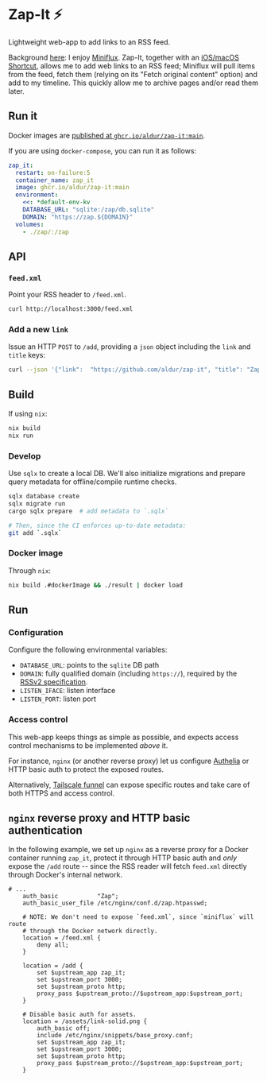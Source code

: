 # Zap-It ⚡

Lightweight web-app to add links to an RSS feed.

Background [here](https://aldur.github.io/articles/2023/10/07/zap-it.html): I
enjoy [Miniflux](https://miniflux.app). Zap-It, together with an [iOS/macOS
Shortcut](https://www.icloud.com/shortcuts/83d641e49edc41858210d87f4eca6c33),
allows me to add web links to an RSS feed; Miniflux will pull items from the
feed, fetch them (relying on its "Fetch original content" option) and add to my
timeline. This quickly allow me to archive pages and/or read them later.

## Run it

Docker images are [published at
`ghcr.io/aldur/zap-it:main`](https://github.com/aldur/zap-it/pkgs/container/zap-it).

If you are using `docker-compose`, you can run it as follows:

```yaml
zap_it:
  restart: on-failure:5
  container_name: zap_it
  image: ghcr.io/aldur/zap-it:main
  environment:
    <<: *default-env-kv
    DATABASE_URL: "sqlite:/zap/db.sqlite"
    DOMAIN: "https://zap.${DOMAIN}"
  volumes:
    - ./zap/:/zap
```

## API

### `feed.xml`

Point your RSS header to `/feed.xml`.

```bash
curl http://localhost:3000/feed.xml
```

### Add a new `link`

Issue an HTTP `POST` to `/add`, providing a `json` object including the `link`
and `title` keys:

```bash
curl --json '{"link":  "https://github.com/aldur/zap-it", "title": "Zap-It ⚡"}' http://localhost:3000/add
```

## Build

If using `nix`:

```bash
nix build
nix run
```

### Develop

Use `sqlx` to create a local DB. We'll also initialize migrations and prepare
query metadata for offline/compile runtime checks.

```bash
sqlx database create
sqlx migrate run
cargo sqlx prepare  # add metadata to `.sqlx`

# Then, since the CI enforces up-to-date metadata:
git add `.sqlx`
```

### Docker image

Through `nix`:

```bash
nix build .#dockerImage && ./result | docker load
```

## Run

### Configuration

Configure the following environmental variables:

- `DATABASE_URL`: points to the `sqlite` DB path
- `DOMAIN`: fully qualified domain (including `https://`), required by the
  [RSSv2
  specification](https://www.rssboard.org/rss-draft-1#element-channel-link).
- `LISTEN_IFACE`: listen interface
- `LISTEN_PORT`: listen port

### Access control

This web-app keeps things as simple as possible, and expects access control
mechanisms to be implemented _above_ it.

For instance, `nginx` (or another reverse proxy) let us configure
[Authelia](https://www.authelia.com) or HTTP basic auth to protect the exposed
routes.

Alternatively, [Tailscale
funnel](https://tailscale.com/kb/1223/tailscale-funnel/) can expose specific
routes and take care of both HTTPS and access control.

## `nginx` reverse proxy and HTTP basic authentication

In the following example, we set up `nginx` as a reverse proxy for a Docker
container running `zap_it`, protect it through HTTP basic auth and _only_
expose the `/add` route -- since the RSS reader will fetch `feed.xml` directly
through Docker's internal network.

```nginx
# ...
    auth_basic           "Zap";
    auth_basic_user_file /etc/nginx/conf.d/zap.htpasswd;

    # NOTE: We don't need to expose `feed.xml`, since `miniflux` will route
    # through the Docker network directly.
    location = /feed.xml {
        deny all;
    }

    location = /add {
        set $upstream_app zap_it;
        set $upstream_port 3000;
        set $upstream_proto http;
        proxy_pass $upstream_proto://$upstream_app:$upstream_port;
    }

    # Disable basic auth for assets.
    location = /assets/link-solid.png {
        auth_basic off;
        include /etc/nginx/snippets/base_proxy.conf;
        set $upstream_app zap_it;
        set $upstream_port 3000;
        set $upstream_proto http;
        proxy_pass $upstream_proto://$upstream_app:$upstream_port;
    }
```
